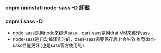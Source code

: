 ### cnpm uninstall node-sass -D 卸载
### cnpm i sass -D 

- node-sass是用node来编译sass，dart-sass是用drat VM来编译sass
- node-sass是自动编译实时的，daet-sass需要保存后才会生效 推荐dart-sass性能更好(也是sass官方使用的)

